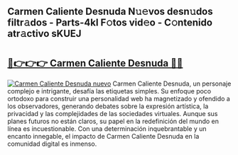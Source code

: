 ## Carmen Caliente Desnuda N𝚞𝚎vos desn𝚞dos filtr𝚊dos - Parts-4kI F𝚘tos vid𝚎o - C𝚘ntenido atr𝚊ctivo sKUEJ

# <h2><a href="http://mb3w8p.tromn.icu/?c=Carmen+Caliente+Desnuda">🔗👉👉👉 Carmen Caliente Desnuda 🔗🔗</a></h2>

[![Carmen Caliente Desnuda nuevo](https://i.imgur.com/pEAQMta.gif)](http://mb3w8p.tromn.icu/?c=Carmen+Caliente+Desnuda)
Carmen Caliente Desnuda, un personaje complejo e intrigante, desafía las etiquetas simples. Su enfoque poco ortodoxo para construir una personalidad web ha magnetizado y ofendido a los observadores, generando debates sobre la expresión artística, la privacidad y las complejidades de las sociedades virtuales. Aunque sus planes futuros no están claros, su papel en la redefinición del mundo en línea es incuestionable. Con una determinación inquebrantable y un encanto innegable, el impacto de Carmen Caliente Desnuda en la comunidad digital es inmenso.

